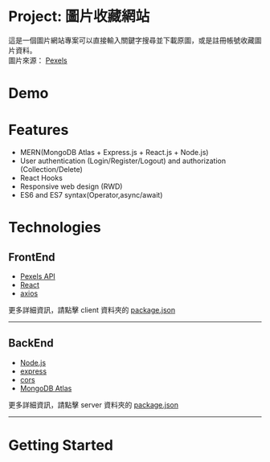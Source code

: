 # Project: 圖片收藏網站

這是一個圖片網站專案可以直接輸入關鍵字搜尋並下載原圖，或是註冊帳號收藏圖片資料。
<br />
圖片來源： [Pexels](https://www.pexels.com/)

# Demo

# Features

- MERN(MongoDB Atlas + Express.js + React.js + Node.js)
- User authentication (Login/Register/Logout) and authorization (Collection/Delete)
- React Hooks
- Responsive web design (RWD)
- ES6 and ES7 syntax(Operator,async/await)

# Technologies

## FrontEnd

- [Pexels API](https://www.pexels.com/api/)
- [React](https://zh-hant.reactjs.org/)
- [axios](https://github.com/axios/axios)

更多詳細資訊，請點擊 client 資料夾的 [package.json](https://github.com/lualextest1995/project2/blob/main/client/package.json)

---

## BackEnd

- [Node.js](https://nodejs.org/zh-tw/)
- [express](https://expressjs.com/zh-tw/)
- [cors](https://www.npmjs.com/package/cors)
- [MongoDB Atlas](https://www.mongodb.com/atlas/database)

更多詳細資訊，請點擊 server 資料夾的 [package.json](https://github.com/lualextest1995/project2/blob/main/server/package.json)

---

# Getting Started
